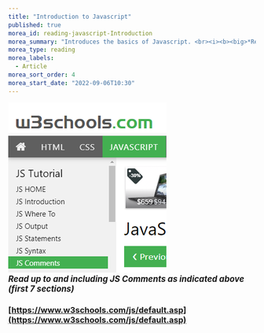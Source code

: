 ```yaml
---
title: "Introduction to Javascript"
published: true
morea_id: reading-javascript-Introduction
morea_summary: "Introduces the basics of Javascript. <br><i><b><big>*Read only up to JS Syntax*</big></b></i>"
morea_type: reading
morea_labels:
  - Article
morea_sort_order: 4
morea_start_date: "2022-09-06T10:30"
---
```

<a href="https://www.w3schools.com/js/default.asp"><img src="W3JS_Comments.png"></a>
<br><i><b><big>*Read up to and including JS Comments as indicated above (first 7 sections)*</big></b></i>


### [https://www.w3schools.com/js/default.asp](https://www.w3schools.com/js/default.asp)